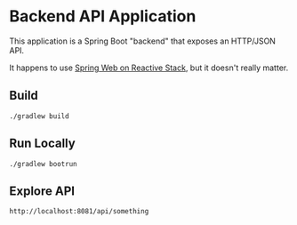 #   Backend API Application

This application is a Spring Boot "backend" that exposes an HTTP/JSON API.

It happens to use [Spring Web on Reactive Stack](https://docs.spring.io/spring-framework/docs/current/reference/html/web-reactive.html), but it doesn't really matter.

##  Build

    ./gradlew build

##  Run Locally

    ./gradlew bootrun

##  Explore API

    http://localhost:8081/api/something
